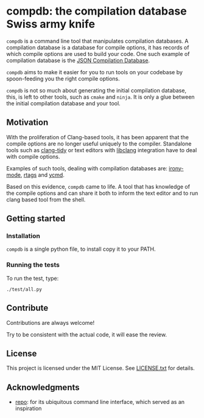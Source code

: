 # compdb: the compilation database Swiss army knife

`compdb` is a command line tool that manipulates compilation databases. A
compilation database is a database for compile options, it has records of which
compile options are used to build your code. One such example of compilation
database is the [JSON Compilation Database][clang-compile-db-ref].

`compdb` aims to make it easier for you to run tools on your codebase
by spoon-feeding you the right compile options.

`compdb` is not so much about generating the initial compilation database, this,
is left to other tools, such as `cmake` and `ninja`. It is only a glue between
the initial compilation database and your tool.

## Motivation

With the proliferation of Clang-based tools, it has been apparent that the
compile options are no longer useful uniquely to the compiler. Standalone tools
such as [clang-tidy][clang-tidy-ref] or text editors with
[libclang][libclang-ref] integration have to deal with compile options.

Examples of such tools, dealing with compilation databases are:
[irony-mode][irony-mode-ref], [rtags][rtags-ref] and [ycmd][ycmd-ref].

Based on this evidence, `compdb` came to life. A tool that has knowledge of the
compile options and can share it both to inform the text editor and to run clang
based tool from the shell.

## Getting started

### Installation

`compdb` is a single python file, to install copy it to your PATH.

### Running the tests

To run the test, type:

```
./test/all.py
```

## Contribute

Contributions are always welcome!

Try to be consistent with the actual code, it will ease the review.

## License

This project is licensed under the MIT License.
See [LICENSE.txt](LICENSE.txt) for details.

## Acknowledgments

- [repo][repo-ref]: for its ubiquitous command line interface,
  which served as an inspiration


[clang-compile-db-ref]: http://clang.llvm.org/docs/JSONCompilationDatabase.html "Clang: JSONCompilationDatabase"
[clang-tidy-ref]: http://clang.llvm.org/extra/clang-tidy/ "clang-tidy"
[irony-mode-ref]: https://github.com/Sarcasm/irony-mode "Irony Mode: A C/C++ minor mode for Emacs powered by libclang"
[libclang-ref]: http://clang.llvm.org/doxygen/group__CINDEX.html "libclang: C Interface to Clang"
[repo-ref]: https://gerrit.googlesource.com/git-repo/ "git-repo"
[ycmd-ref]: https://github.com/Valloric/ycmd "ycmd: A code-completion & code-comprehension server"
[rtags-ref]: https://github.com/Andersbakken/rtags "rtags: A c/c++ client/server indexer for c/c++/objc[++]"
